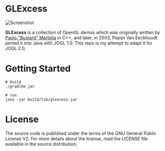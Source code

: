 # GLExcess

![Screenshot](https://tonykwok.github.io/archives/assets/images/glexcess.png)

**GLExcess** is a collection of OpenGL demos which was originally written by [Paolo "Bustard" Martella](http://www.glexcess.com)
in C++, and later, in 2003, Pepijn Van Eeckhoudt ported it into Java with JOGL 1.0. This repo is my attempt to adapt it
for JOGL 2.0.

# Getting Started

    # build
    ./gradlew jar

    # run
    java -jar build/lib/glexcess.jar

# License

The source code is published under the terms of the GNU General Public License V2.
For more details about the license, read the LICENSE file available in the source
distribution.
